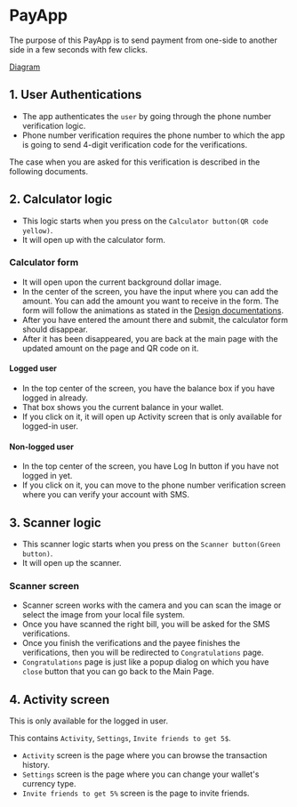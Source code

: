 # PayApp

The purpose of this PayApp is to send payment from one-side to another side in a few seconds with few clicks.

[Diagram](https://www.lucidchart.com/invitations/accept/5e9c5cb7-baf6-4537-85cd-8407366926b8)

## 1. User Authentications

- The app authenticates the `user` by going through the phone number verification logic.
- Phone number verification requires the phone number to which the app is going to send 4-digit verification code for the verifications.

The case when you are asked for this verification is described in the following documents.

## 2. Calculator logic

- This logic starts when you press on the `Calculator button(QR code yellow)`.
- It will open up with the calculator form.

### Calculator form

- It will open upon the current background dollar image.
- In the center of the screen, you have the input where you can add the amount. You can add the amount you want to receive in the form. The form will follow the animations as stated in the [Design documentations](https://gitlab.com/cryptoems/blockchain-terminal-ui/blob/payapp/designs/docs/PayApp/designs.md#animations).
- After you have entered the amount there and submit, the calculator form should disappear.
- After it has been disappeared, you are back at the main page with the updated amount on the page and QR code on it.

#### Logged user

- In the top center of the screen, you have the balance box if you have logged in already.
- That box shows you the current balance in your wallet.
- If you click on it, it will open up Activity screen that is only available for logged-in user.

#### Non-logged user

- In the top center of the screen, you have Log In button if you have not logged in yet.
- If you click on it, you can move to the phone number verification screen where you can verify your account with SMS.

## 3. Scanner logic

- This scanner logic starts when you press on the `Scanner button(Green button)`.
- It will open up the scanner.

### Scanner screen

- Scanner screen works with the camera and you can scan the image or select the image from your local file system.
- Once you have scanned the right bill, you will be asked for the SMS verifications.
- Once you finish the verifications and the payee finishes the verifications, then you will be redirected to `Congratulations` page.
- `Congratulations` page is just like a popup dialog on which you have `close` button that you can go back to the Main Page.

## 4. Activity screen

This is only available for the logged in user.

This contains `Activity`, `Settings`, `Invite friends to get 5$`.

- `Activity` screen is the page where you can browse the transaction history.
- `Settings` screen is the page where you can change your wallet's currency type.
- `Invite friends to get 5%` screen is the page to invite friends.
